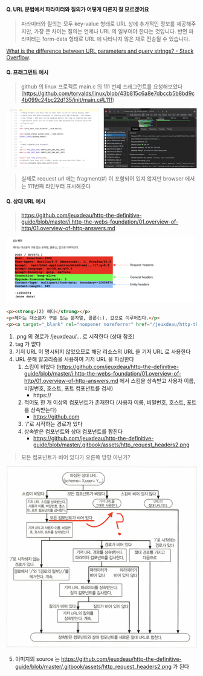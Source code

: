 #### Q. URL 문법에서 파라미터와 질의가 어떻게 다른지 잘 모르겠어요
> 파라미터와 질의는 모두 key-value 형태로 URL 상에 추가적인 정보를 제공해주지만, 가장 큰 차이는 질의는 언제나 URL 의 일부여야 한다는 것입니다. 반면 파라미터는 form-data 형태로 URL 에 나타나지 않은 채로 전송될 수 있습니다.

[What is the difference between URL parameters and query strings? - Stack Overflow](https://stackoverflow.com/questions/39266970/what-is-the-difference-between-url-parameters-and-query-strings).

#### Q. 프래그먼트 예시
> github 의 linux 프로젝트 main.c 의 111 번째 프래그먼트를 요청해보았다 (https://github.com/torvalds/linux/blob/43b815c6a8e7dbccb5b8bd9c4b099c24bc22d135/init/main.c#L111)

![fragment_example2.png](../../.gitbook/assets/frament_example2.png)
> 실제로 request url 에는 fragment(\#) 이 포함되어 있지 않지만 browser 에서는 111번째 라인부터 표시해준다

#### Q. 상대 URL 예시
> https://github.com/jeuxdeau/http-the-definitive-guide/blob/master/i.http-the-webs-foundation/01.overview-of-http/01.overview-of-http-answers.md

![relative_url.png](../../.gitbook/assets/relative_url_example.png)

```html
<p><strong>(2) 헤더</strong></p>
<p>헤더는 대소문자 구분 없는 문자열, 콜론(:), 값으로 이루어진다.</p>
<p><a target="_blank" rel="noopener noreferrer" href="/jeuxdeau/http-the-definitive-guide/blob/master/.gitbook/assets/http_request_headers2.png"><img src="/jeuxdeau/http-the-definitive-guide/raw/master/.gitbook/assets/http_request_headers2.png" alt="" style="max-width:100%;"></a></p>
```

1. .png 의 경로가 /jeuxdeau/... 로 시작한다 (상대 참조)
2. <BASE> tag 가 없다
3. 기저 URL 이 명시되지 않았으므로 해당 리소스의 URL 을 기저 URL 로 사용한다
4. URL 분해 알고리즘을 사용하여 기저 URL 을 파싱한다
	1. 스킴이 비었다 (https://github.com/jeuxdeau/http-the-definitive-guide/blob/master/i.http-the-webs-foundation/01.overview-of-http/01.overview-of-http-answers.md 에서 스킴을 상속받고 사용자 이름, 비밀번호, 호스트, 포트 컴포넌트를 검사)
		* https://
	2. 적어도 한 개 이상의 컴포넌트가 존재한다 (사용자 이름, 비밀번호, 호스트, 포트를 상속받는다)
		* https://github.com
	3. '/'로 시작하는 경로가 있다
	4. 상속받은 컴포넌트와 상대 컴포넌트를 합친다
		*  https://github.com/jeuxdeau/http-the-definitive-guide/blob/master/.gitbook/assets/http_request_headers2.png

> 모든 컴포넌트가 비어 있다가 오른쪽 방향 아닌가?

![url_parsing.png](../../.gitbook/assets/url_parsing.png)

5. 이미지의 source 는 https://github.com/jeuxdeau/http-the-definitive-guide/blob/master/.gitbook/assets/http_request_headers2.png 가 된다
